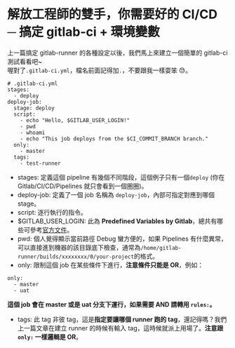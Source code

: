 # 解放工程師的雙手，你需要好的 CI/CD ─ 搞定 gitlab-ci + 環境變數

上一篇搞定 gitlab-runner 的各種設定以後，我們馬上來建立一個簡單的 gitlab-ci 測試看看吧~<br>
喔對了`.gitlab-ci.yml`，檔名前面記得加`.`，不要跟我一樣耍笨 😓。

```
# .gitlab-ci.yml
stages:
  - deploy
deploy-job:
  stage: deploy
  script:
    - echo "Hello, $GITLAB_USER_LOGIN!"
    - pwd
    - whoami
    - echo "This job deploys from the $CI_COMMIT_BRANCH branch."
  only:
    - master
  tags:
    - test-runner
```

- stages: 定義這個 pipeline 有幾個不同階段，這個例子只有一個`deploy` (你在 Gitlab/CI/CD/Pipelines 就只會看到一個圈圈)。
- deploy-job: 定義了一個 job 名稱為 `deploy-job`，內部可指定對應到哪個 stage。
- script: 逐行執行的指令。
- $GITLAB_USER_LOGIN: 此為 **Predefined Variables by Gitlab**，總共有哪些可參考[官方文件](https://docs.gitlab.com/ee/ci/variables/predefined_variables.html#predefined-variables)。
- pwd: 個人覺得顯示當前路徑 Debug 蠻方便的，如果 Pipelines 有什麼異常，可以直接進到機器的該目錄底下檢查，通常為`/home/gitlab-runner/builds/xxxxxxxx/0/your-project`的格式。
- only: 限制這個 job 在某些條件下進行，**注意條件只能是 OR**，例如：<br>

```
only:
  - master
  - uat
```

**這個 job 會在 master 或是 uat 分支下運行，如果需要 AND 請轉用 `rules:`。**

- tags: 此 tag 非彼 tag，這是**指定要讓哪個 runner 跑的 tag**，還記得嗎？我們上一篇文章在建立 runner 的時候有輸入 tag，這時候就派上用場了。**注意跟 `only:` 一樣邏輯是 OR**。
